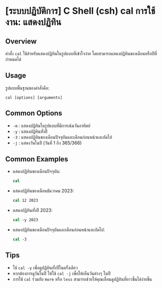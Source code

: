 # [ระบบปฏิบัติการ] C Shell (csh) cal การใช้งาน: แสดงปฏิทิน

## Overview
คำสั่ง `cal` ใช้สำหรับแสดงปฏิทินในรูปแบบที่เข้าใจง่าย โดยสามารถแสดงปฏิทินของเดือนหรือปีที่กำหนดได้

## Usage
รูปแบบพื้นฐานของคำสั่งคือ:
```
cal [options] [arguments]
```

## Common Options
- `-m` : แสดงปฏิทินในรูปแบบที่มีการเน้นวันอาทิตย์
- `-y` : แสดงปฏิทินทั้งปี
- `-3` : แสดงปฏิทินของเดือนปัจจุบันและเดือนก่อนหน้าและถัดไป
- `-j` : แสดงวันในปี (วันที่ 1 ถึง 365/366)

## Common Examples
- แสดงปฏิทินของเดือนปัจจุบัน:
  ```csh
  cal
  ```
  
- แสดงปฏิทินของเดือนธันวาคม 2023:
  ```csh
  cal 12 2023
  ```

- แสดงปฏิทินทั้งปี 2023:
  ```csh
  cal -y 2023
  ```

- แสดงปฏิทินของเดือนปัจจุบันและเดือนก่อนหน้าและถัดไป:
  ```csh
  cal -3
  ```

## Tips
- ใช้ `cal -y` เพื่อดูปฏิทินทั้งปีในครั้งเดียว
- หากต้องการดูวันในปี ให้ใช้ `cal -j` เพื่อให้เห็นวันต่างๆ ในปี
- การใช้ `cal` ร่วมกับ `more` หรือ `less` สามารถช่วยให้คุณเลื่อนดูปฏิทินที่ยาวขึ้นได้ง่ายขึ้น